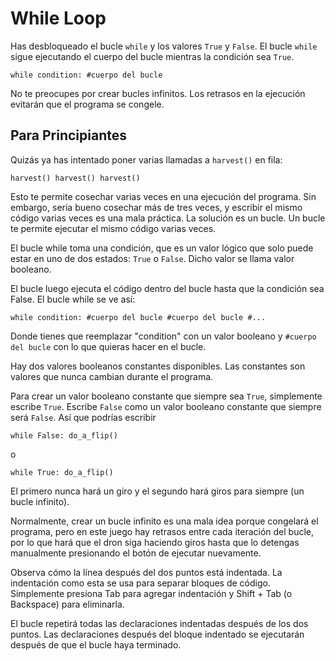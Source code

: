 # While Loop
Has desbloqueado el bucle `while` y los valores `True` y `False`. El bucle `while` sigue ejecutando el cuerpo del bucle mientras la condición sea `True`.

`while condition:
	#cuerpo del bucle`

No te preocupes por crear bucles infinitos. Los retrasos en la ejecución evitarán que el programa se congele.

## Para Principiantes
Quizás ya has intentado poner varias llamadas a `harvest()` en fila:

`harvest()
harvest()
harvest()`

Esto te permite cosechar varias veces en una ejecución del programa.
Sin embargo, sería bueno cosechar más de tres veces, y escribir el mismo código varias veces es una mala práctica.
La solución es un bucle.
Un bucle te permite ejecutar el mismo código varias veces.

El bucle while toma una condición, que es un valor lógico que solo puede estar en uno de dos estados: `True` o `False`.
Dicho valor se llama valor booleano.

El bucle luego ejecuta el código dentro del bucle hasta que la condición sea False.
El bucle while se ve así:

`while condition:
	#cuerpo del bucle
	#cuerpo del bucle
	#...`

Donde tienes que reemplazar "condition" con un valor booleano y `#cuerpo del bucle` con lo que quieras hacer en el bucle.

Hay dos valores booleanos constantes disponibles. Las constantes son valores que nunca cambian durante el programa.

Para crear un valor booleano constante que siempre sea `True`, simplemente escribe `True`. Escribe `False` como un valor booleano constante que siempre será `False`.
Así que podrías escribir

`while False:
	do_a_flip()`

o

`while True:
	do_a_flip()`

El primero nunca hará un giro y el segundo hará giros para siempre (un bucle infinito).

Normalmente, crear un bucle infinito es una mala idea porque congelará el programa, pero en este juego hay retrasos entre cada iteración del bucle, por lo que hará que el dron siga haciendo giros hasta que lo detengas manualmente presionando el botón de ejecutar nuevamente.

Observa cómo la línea después del dos puntos está indentada. La indentación como esta se usa para separar bloques de código.
Simplemente presiona Tab para agregar indentación y Shift + Tab (o Backspace) para eliminarla.

El bucle repetirá todas las declaraciones indentadas después de los dos puntos.
Las declaraciones después del bloque indentado se ejecutarán después de que el bucle haya terminado.
